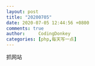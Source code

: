 ```yaml
---
layout: post
title: "20200705"
date: 2020-07-05 12:44:56 +0800
comments: true
author:     CodingDonkey
categories: [php,每天写一点]
---
```


抓网站


